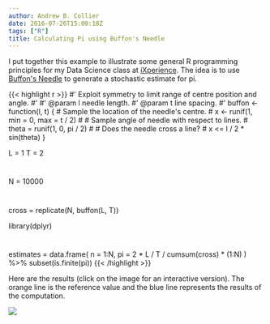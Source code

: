 ```yaml
---
author: Andrew B. Collier
date: 2016-07-26T15:00:18Z
tags: ["R"]
title: Calculating Pi using Buffon's Needle
---
```


<!--more-->

I put together this example to illustrate some general R programming principles for my Data Science class at [iXperience](http://ixperience.co.za/). The idea is to use [Buffon's Needle](https://en.wikipedia.org/wiki/Buffon%27s_needle) to generate a stochastic estimate for pi.

{{< highlight r >}}
#' Exploit symmetry to limit range of centre position and angle.
#'
#' @param l needle length.
#' @param t line spacing.
#'
buffon <- function(l, t) {
	# Sample the location of the needle's centre.
	#
	x <- runif(1, min = 0, max = t / 2)
	#
	# Sample angle of needle with respect to lines.
	#
	theta = runif(1, 0, pi / 2)
	#
	# Does the needle cross a line?
	#
	x <= l / 2 * sin(theta)
}

L = 1
T = 2
#
N = 10000
#
cross = replicate(N, buffon(L, T))

library(dplyr)
#
estimates = data.frame(
	n = 1:N,
	pi = 2 \* L / T / cumsum(cross) \* (1:N)
) %>% subset(is.finite(pi))
{{< /highlight >}}

Here are the results (click on the image for an interactive version). The orange line is the reference value and the blue line represents the results of the computation.

[<img src="/img/2016/07/buffon-needle-pi.png" >](https://plot.ly/~collierab/461/estimating-pi-using-buffons-needle/)